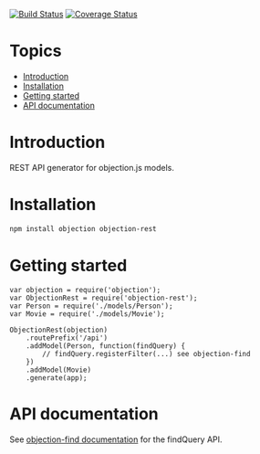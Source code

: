 [![Build Status](https://travis-ci.org/Vincit/objection-rest.svg?branch=master)](https://travis-ci.org/Vincit/objection-rest) [![Coverage Status](https://coveralls.io/repos/Vincit/objection-rest/badge.svg?branch=master&service=github)](https://coveralls.io/github/Vincit/objection-rest?branch=master)

# Topics

- [Introduction](#fast-introduction)
- [Installation](#installation)
- [Getting started](#getting-started)
- [API documentation](#api-documentation)

# Introduction

REST API generator for objection.js models.

# Installation

```sh
npm install objection objection-rest
```

# Getting started

```
var objection = require('objection');
var ObjectionRest = require('objection-rest');
var Person = require('./models/Person');
var Movie = require('./models/Movie');

ObjectionRest(objection)
	.routePrefix('/api')
	.addModel(Person, function(findQuery) {
		// findQuery.registerFilter(...) see objection-find
	})
	.addModel(Movie)
	.generate(app);
```

# API documentation

See [objection-find documentation](https://github.com/Vincit/objection-find) for
the findQuery API.

